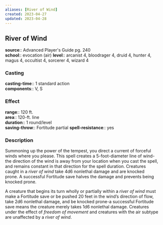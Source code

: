 ```yaml
---
aliases: [River of Wind]
created: 2023-04-27
updated: 2023-04-28
---
```


## River of Wind

**source**:: Advanced Player's Guide pg. 240  
**school**:: evocation (air)
**level**:: arcanist 4, bloodrager 4, druid 4, hunter 4, magus 4, occultist 4, sorcerer 4, wizard 4

### Casting

**casting-time**:: 1 standard action  
**components**:: V, S

### Effect

**range**:: 120 ft.  
**area**:: 120-ft. line  
**duration**:: 1 round/level  
**saving-throw**:: Fortitude partial
**spell-resistance**:: yes

### Description

Summoning up the power of the tempest, you direct a current of forceful winds where you please. This spell creates a 5-foot-diameter line of wind-the direction of the wind is away from your location when you cast the spell, and remains constant in that direction for the spell duration. Creatures caught in a *river of wind* take 4d6 nonlethal damage and are knocked prone. A successful Fortitude save halves the damage and prevents being knocked prone.  
  
A creature that begins its turn wholly or partially within a *river of wind* must make a Fortitude save or be pushed 20 feet in the wind’s direction of flow, take 2d6 nonlethal damage, and be knocked prone-a successful Fortitude save means the creature merely takes 1d6 nonlethal damage. Creatures under the effect of *freedom of movement* and creatures with the air subtype are unaffected by a *river of wind*.
